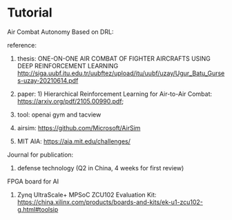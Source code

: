 # Tutorial

Air Combat Autonomy Based on DRL:

reference:

1. thesis: ONE-ON-ONE AIR COMBAT OF FIGHTER AIRCRAFTS USING DEEP
REINFORCEMENT LEARNING http://siga.uubf.itu.edu.tr/uubftez/upload/itu/uubf/uzay/Ugur_Batu_Gurses-uzay-20210614.pdf

2. paper: 1) Hierarchical Reinforcement Learning for Air-to-Air
Combat: https://arxiv.org/pdf/2105.00990.pdf; 

3. tool: openai gym and tacview

4. airsim: https://github.com/Microsoft/AirSim
5. MIT AIA: https://aia.mit.edu/challenges/

Journal for publication:

1. defense technology (Q2 in China, 4 weeks for first review)

FPGA board for AI

1. Zynq UltraScale+ MPSoC ZCU102 Evaluation Kit: https://china.xilinx.com/products/boards-and-kits/ek-u1-zcu102-g.html#toolsip

